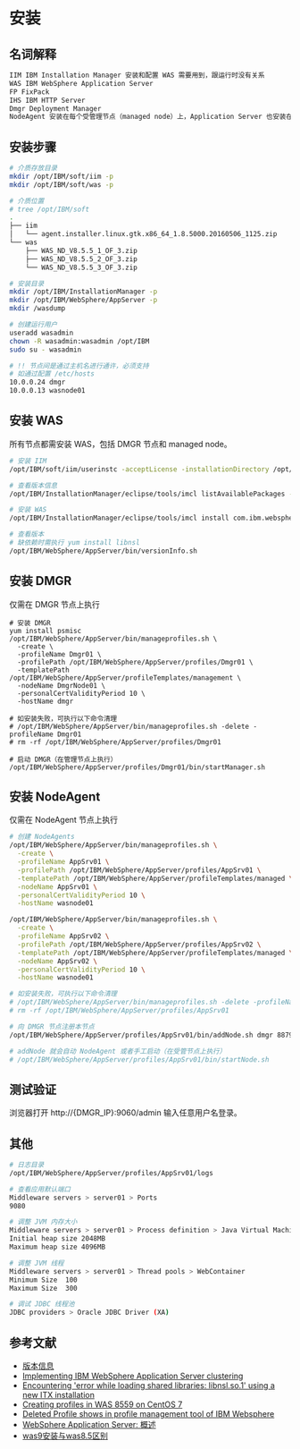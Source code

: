 # 安装

## 名词解释

```sh
IIM IBM Installation Manager 安装和配置 WAS 需要用到，跟运行时没有关系 
WAS IBM WebSphere Application Server
FP FixPack
IHS IBM HTTP Server
Dmgr Deployment Manager
NodeAgent 安装在每个受管理节点（managed node）上，Application Server 也安装在节点上。
```

## 安装步骤

```sh
# 介质存放目录
mkdir /opt/IBM/soft/iim -p
mkdir /opt/IBM/soft/was -p

# 介质位置
# tree /opt/IBM/soft
.
├── iim
│   └── agent.installer.linux.gtk.x86_64_1.8.5000.20160506_1125.zip
└── was
    ├── WAS_ND_V8.5.5_1_OF_3.zip
    ├── WAS_ND_V8.5.5_2_OF_3.zip
    └── WAS_ND_V8.5.5_3_OF_3.zip

# 安装目录
mkdir /opt/IBM/InstallationManager -p
mkdir /opt/IBM/WebSphere/AppServer -p
mkdir /wasdump

# 创建运行用户
useradd wasadmin
chown -R wasadmin:wasadmin /opt/IBM
sudo su - wasadmin

# !! 节点间是通过主机名进行通许，必须支持
# 如通过配置 /etc/hosts
10.0.0.24 dmgr
10.0.0.13 wasnode01
```

## 安装 WAS

所有节点都需安装 WAS，包括 DMGR 节点和 managed node。

```sh
# 安装 IIM
/opt/IBM/soft/iim/userinstc -acceptLicense -installationDirectory /opt/IBM/InstallationManager -log ./log.xml -silent

# 查看版本信息
/opt/IBM/InstallationManager/eclipse/tools/imcl listAvailablePackages -repositories /opt/IBM/soft/was/repository.config -features -long

# 安装 WAS
/opt/IBM/InstallationManager/eclipse/tools/imcl install com.ibm.websphere.ND.v85_8.5.5000.20130514_1044 -repositories /opt/IBM/soft/was/repository.config -installationDirectory /opt/IBM/WebSphere/AppServer -acceptLicense

# 查看版本
# 缺依赖时需执行 yum install libnsl
/opt/IBM/WebSphere/AppServer/bin/versionInfo.sh
```

## 安装 DMGR

仅需在 DMGR 节点上执行

```
# 安装 DMGR
yum install psmisc
/opt/IBM/WebSphere/AppServer/bin/manageprofiles.sh \
  -create \
  -profileName Dmgr01 \
  -profilePath /opt/IBM/WebSphere/AppServer/profiles/Dmgr01 \
  -templatePath /opt/IBM/WebSphere/AppServer/profileTemplates/management \
  -nodeName DmgrNode01 \
  -personalCertValidityPeriod 10 \
  -hostName dmgr

# 如安装失败，可执行以下命令清理
# /opt/IBM/WebSphere/AppServer/bin/manageprofiles.sh -delete -profileName Dmgr01
# rm -rf /opt/IBM/WebSphere/AppServer/profiles/Dmgr01

# 启动 DMGR（在管理节点上执行）
/opt/IBM/WebSphere/AppServer/profiles/Dmgr01/bin/startManager.sh
```

## 安装 NodeAgent

仅需在 NodeAgent 节点上执行

```sh
# 创建 NodeAgents
/opt/IBM/WebSphere/AppServer/bin/manageprofiles.sh \
  -create \
  -profileName AppSrv01 \
  -profilePath /opt/IBM/WebSphere/AppServer/profiles/AppSrv01 \
  -templatePath /opt/IBM/WebSphere/AppServer/profileTemplates/managed \
  -nodeName AppSrv01 \
  -personalCertValidityPeriod 10 \
  -hostName wasnode01

/opt/IBM/WebSphere/AppServer/bin/manageprofiles.sh \
  -create \
  -profileName AppSrv02 \
  -profilePath /opt/IBM/WebSphere/AppServer/profiles/AppSrv02 \
  -templatePath /opt/IBM/WebSphere/AppServer/profileTemplates/managed \
  -nodeName AppSrv02 \
  -personalCertValidityPeriod 10 \
  -hostName wasnode01

# 如安装失败，可执行以下命令清理
# /opt/IBM/WebSphere/AppServer/bin/manageprofiles.sh -delete -profileName AppSrv01
# rm -rf /opt/IBM/WebSphere/AppServer/profiles/AppSrv01

# 向 DMGR 节点注册本节点
/opt/IBM/WebSphere/AppServer/profiles/AppSrv01/bin/addNode.sh dmgr 8879

# addNode 就会自动 NodeAgent 或者手工启动（在受管节点上执行）
# /opt/IBM/WebSphere/AppServer/profiles/AppSrv01/bin/startNode.sh
```

## 测试验证

浏览器打开 http://{DMGR_IP}:9060/admin 输入任意用户名登录。

## 其他

```sh
# 日志目录
/opt/IBM/WebSphere/AppServer/profiles/AppSrv01/logs

# 查看应用默认端口
Middleware servers > server01 > Ports
9080

# 调整 JVM 内存大小
Middleware servers > server01 > Process definition > Java Virtual Machine
Initial heap size 2048MB
Maximum heap size 4096MB

# 调整 JVM 线程
Middleware servers > server01 > Thread pools > WebContainer
Minimum Size  100
Maximum Size  300

# 调试 JDBC 线程池
JDBC providers > Oracle JDBC Driver (XA)
```



## 参考文献

- [版本信息](https://www.ibm.com/support/pages/recommended-updates-websphere-application-server)
- [Implementing IBM WebSphere Application Server clustering](https://www.ibm.com/docs/en/iis/8.5?topic=clustering-implementing-websphere-application-server)
- [Encountering 'error while loading shared libraries: libnsl.so.1' using a new ITX installation](https://www.ibm.com/support/pages/encountering-error-while-loading-shared-libraries-libnslso1-using-new-itx-installation)
- [Creating profiles in WAS 8559 on CentOS 7](https://serverfault.com/questions/789392/creating-profiles-in-was-8559-on-centos-7)
- [Deleted Profile shows in profile management tool of IBM Websphere](https://stackoverflow.com/questions/24296637/deleted-profile-shows-in-profile-management-tool-of-ibm-websphere)
- [WebSphere Application Server: 概述](https://www.ibm.com/docs/zh/was-nd/9.0.5?topic=90-websphere-application-server-overview)
- [was9安装与was8.5区别](https://www.codenong.com/cs107109370/)
